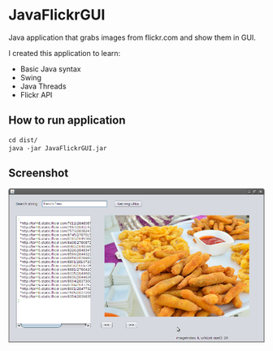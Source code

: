 # JavaFlickrGUI

Java application that grabs images from flickr.com and show them in GUI.

I created this application to learn:
* Basic Java syntax
* Swing
* Java Threads
* Flickr API

## How to run application
```
cd dist/
java -jar JavaFlickrGUI.jar
```

## Screenshot
![screenshot](https://raw.githubusercontent.com/sigmaray/JavaFlickrGUI/master/JavaFlickrGUI.png)
